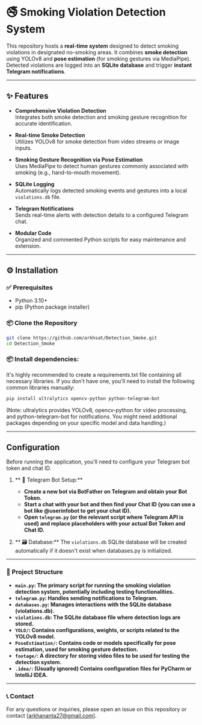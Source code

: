 # 🚭 Smoking Violation Detection System

This repository hosts a **real-time system** designed to detect smoking violations in designated no-smoking areas. It combines **smoke detection** using YOLOv8 and **pose estimation** (for smoking gestures via MediaPipe). Detected violations are logged into an **SQLite database** and trigger **instant Telegram notifications**.

---

## ✨ Features

- **Comprehensive Violation Detection**  
  Integrates both smoke detection and smoking gesture recognition for accurate identification.

- **Real-time Smoke Detection**  
  Utilizes YOLOv8 for smoke detection from video streams or image inputs.

- **Smoking Gesture Recognition via Pose Estimation**  
  Uses MediaPipe to detect human gestures commonly associated with smoking (e.g., hand-to-mouth movement).

- **SQLite Logging**  
  Automatically logs detected smoking events and gestures into a local `violations.db` file.

- **Telegram Notifications**  
  Sends real-time alerts with detection details to a configured Telegram chat.

- **Modular Code**  
  Organized and commented Python scripts for easy maintenance and extension.

---

## ⚙️ Installation

### ✅ Prerequisites

- Python 3.10+
- pip (Python package installer)

### 📦 Clone the Repository

```bash
git clone https://github.com/arkhsat/Detection_Smoke.git
cd Detection_Smoke
```

### 📦 Install dependencies:
It's highly recommended to create a requirements.txt file containing all necessary libraries. If you don't have one, you'll need to install the following common libraries manually:

```bash
pip install ultralytics opencv-python python-telegram-bot
```
(Note: ultralytics provides YOLOv8, opencv-python for video processing, and python-telegram-bot for notifications. You might need additional packages depending on your specific model and data handling.)
 
---

## Configuration
Before running the application, you'll need to configure your Telegram bot token and chat ID.
1. ** 🔐 Telegram Bot Setup:**
   - **Create a new bot via BotFather on Telegram and obtain your Bot Token.**
   - **Start a chat with your bot and then find your Chat ID (you can use a bot like @userinfobot to get your chat ID).**
   - **Open `telegram.py` (or the relevant script where Telegram API is used) and replace placeholders with your actual Bot Token and Chat ID.**
     
2. ** 🗃️ Database:**
   The `violations.db` SQLite database will be created automatically if it doesn't exist when databases.py is initialized.

---

### 📁 Project Structure
- **`main.py`: The primary script for running the smoking violation detection system, potentially including testing functionalities.**
- **`telegram.py`: Handles sending notifications to Telegram.**
- **`databases.py`: Manages interactions with the SQLite database (violations.db).**
- **`violations.db`: The SQLite database file where detection logs are stored.**
- **`YOLO/`: Contains configurations, weights, or scripts related to the YOLOv8 model.**
- **`PoseEstimation/`: Contains code or models specifically for pose estimation, used for smoking gesture detection.**
- **`footage/`: A directory for storing video files to be used for testing the detection system.**
- **`.idea/`: (Usually ignored) Contains configuration files for PyCharm or IntelliJ IDEA.**

---

### 📞 Contact
For any questions or inquiries, please open an issue on this repository or contact [arkhananta27@gmail.com].
